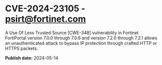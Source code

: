 # CVE-2024-23105 - psirt@fortinet.com

A Use Of Less Trusted Source [CWE-348] vulnerability in Fortinet FortiPortal version 7.0.0 through 7.0.6 and version 7.2.0 through 7.2.1 allows an unauthenticated attack to bypass IP protection through crafted HTTP or HTTPS packets.

**Publish date:** 2024-05-14
